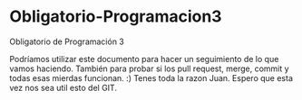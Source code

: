 # Obligatorio-Programacion3
Obligatorio de Programación 3

Podríamos utilizar este documento para hacer un seguimiento de lo que vamos haciendo.
También para probar si los pull request, merge, commit y todas esas mierdas funcionan.
:) 
Tenes toda la razon Juan. Espero que esta vez nos sea util esto del GIT. 
